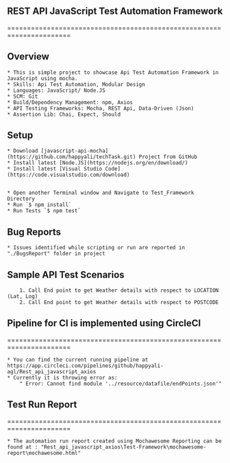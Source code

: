 ## REST API JavaScript Test Automation Framework
======================================================================

## Overview

	* This is simple project to showcase Api Test Automation Framework in JavaScript using mocha.
	* Skills: Api Test Automation, Modular Design
	* Languages: JavaScript/ Node.JS
	* SCM: Git
	* Build/Dependency Management: npm, Axios
	* API Testing Frameworks: Mocha, REST Api, Data-Driven (Json)
	* Assertion Lib: Chai, Expect, Should

## Setup

	* Download [javascript-api-mocha](https://github.com/happyali/techTask.git) Project from GitHub
	* Install latest [Node.JS](https://nodejs.org/en/download/)
	* Install latest [Visual Studio Code](https://code.visualstudio.com/download)


	* Open another Terminal window and Navigate to Test_Framework Directory
	* Run `$ npm install`
	* Run Tests `$ npm test`

## Bug Reports
	* Issues identified while scripting or run are reported in "./BugsReport" folder in project

## Sample API Test Scenarios
    
	    1. Call End point to get Weather details with respect to LOCATION (Lat, Log) 
	    2. Call End point to get Weather details with respect to POSTCODE
 
## Pipeline for CI is implemented using CircleCI
======================================================================
	
	* You can find the current running pipeline at https://app.circleci.com/pipelines/github/happyali-agl/Rest_api_javascript_axios
	* Currently it is throwing error as:
		" Error: Cannot find module '../resource/datafile/endPoints.json'"

## Test Run Report
======================================================================
	
	* The automation run report created using Mochawesome Reporting can be found at : "Rest_api_javascript_axios\Test-Framework\mochawesome-report\mochawesome.html"
   
